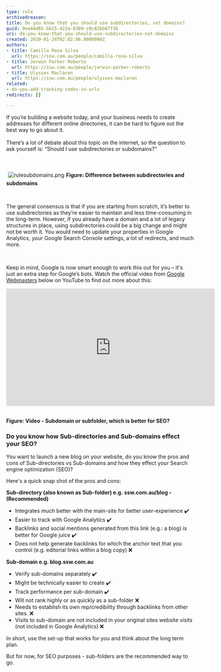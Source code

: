 ```yaml
---
type: rule
archivedreason: 
title: Do you know that you should use subdirectories, not domains?
guid: 9ea44d65-bb25-422a-8389-c0c82bb67f3b
uri: do-you-know-that-you-should-use-subdirectories-not-domains
created: 2020-01-24T02:02:06.0000000Z
authors:
- title: Camilla Rosa Silva
  url: https://ssw.com.au/people/camilla-rosa-silva
- title: Jerwin Parker Roberto
  url: https://ssw.com.au/people/jerwin-parker-roberto
- title: Ulysses Maclaren
  url: https://ssw.com.au/people/ulysses-maclaren
related:
- do-you-add-tracking-codes-in-urls
redirects: []

---
```



​​If you’re building a website today, and your business needs to create addresses for different online directories, it can be hard to figure out the best way to go about it. <br><br>There’s a lot of debate about this topic on the internet, so the question to ask yourself is&#58; “Should I use subdirectories or subdomains?”<br>
<br><excerpt class='endintro'></excerpt><br>
<dl class="ssw15-rteElement-ImageArea">​<img src="/SiteAssets/use-subdirectories-not-domains/rulesubdomains.png" alt="rulesubdomains.png" style="margin&#58;5px;" /><strong>Figure&#58; Difference between subdirectories and subdomains​</strong><br></dl><p><br></p><p>The general consensus&#160;​is that if you are starting from scratch,&#160;it’s better to use subdirectories as they’re easier to maintain and less time-consuming in the long-term. However, if you already have a domain and a lot of legacy structures in place, using subdirectories could be a big change and might not be worth it. You would need to update your properties in Google Analytics, your Google Search Console settings, a lot of redirects, and much more.<br></p><p><br></p><p>Keep in mind,&#160;Google is now&#160;s​​mart enough to work this out for you&#160;– it's just&#160;an extra step for Google’s bots. Watch the official video from <a href="https&#58;//www.youtube.com/user/GoogleWebmasterHelp">Google Webmasters​</a> below on YouTube to find out more about this&#58;<br></p><div class="ms-rtestate-read ms-rte-embedcode ms-rte-embedil ms-rtestate-notify" unselectable="on"><iframe width="560" height="315" src="https&#58;//www.youtube.com/embed/uJGDyAN9g-g" frameborder="0"></iframe>
&#160;</div><p><strong>​Figure&#58; Video -&#160;</strong><strong>Subdomain or subfolder, which is better for SEO?</strong><br></p><h3 class="ssw15-rteElement-H3">Do you know how&#160;Sub-directories and Sub-domains effect your&#160;SEO?​<br></h3><p>You want to launch a new&#160;blog on your website, do you know the pros and cons of Sub-directories vs Sub-domains and how they effect your Search engine optimization (SEO)?</p><p>Here's a quick snap shot of the pros and cons&#58;<br></p><p><strong>Sub-directory (also known as Sub-folder) e.g.&#160;ssw.com.au/blog - (Recommended)</strong><br></p><ul><li>Integrates much better with the main-site for better user-experience ✔️<br></li><li>Easier to track with Google Analytics&#160;✔️​<br></li><li>Backlinks and social mentions generated from this link (e.g.​&#58; a blog) is better for Google juice&#160;✔️<br></li><li>Does not help generate backlinks for which the anchor text that you control (e.g.&#160;editorial links within a blog copy)&#160;❌​​<br></li></ul><div><strong>Sub-domain e.g.&#160;blog.ssw.com.au&#160;</strong><br></div><div><ul><li><span style="background-color&#58;initial;">Verify sub-domains separately&#160;✔️</span></li><li><span style="background-color&#58;initial;">Might be technically easier to create&#160;✔️</span></li><li><span style="background-color&#58;initial;">Track performance per sub-domain ✔️</span></li><li><span style="background-color&#58;initial;">Will n</span><span style="background-color&#58;initial;">ot rank highly or as q</span><span style="background-color&#58;initial;">uickly as a sub-folder ❌</span></li><li><span style="background-color&#58;initial;">Needs to establish its own rep/credibility through backlinks from other sites.&#160;❌</span></li><li><span style="background-color&#58;initial;">Visits to sub-domain are not included in your original sites website visits (not included in Google Analytics)&#160;❌</span></li></ul></div><p class="ssw15-rteElement-Tip">In short, use the set-up that works for you and&#160;think about the long term plan.&#160;</p><p class="ssw15-rteElement-Tip">But for now, for SEO purposes&#160;- sub-folders are the recommended&#160;way to go.&#160;​<br></p><br>


